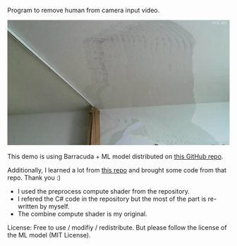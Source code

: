 Program to remove human from camera input video.

![screenshot](./video.gif)

This demo is using Barracuda + ML model distributed on [this GitHub repo](https://github.com/PINTO0309/PINTO_model_zoo).

Additionally, I learned a lot from [this repo](https://github.com/creativeIKEP/SelfieSegmentationBarracuda) and brought some code from that repo. Thank you :)
- I used the preprocess compute shader from the repository.
- I refered the C# code in the repository but the most of the part is re-written by myself.
- The combine compute shader is my original.

License: Free to use / modifiy / redistribute. But please follow the license of the ML model (MIT License).